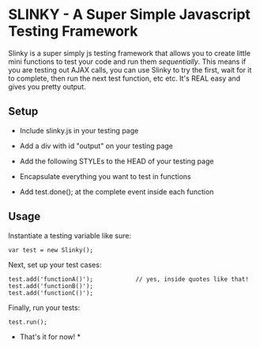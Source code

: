 # SLINKY - A Super Simple Javascript Testing Framework 

Slinky is a super simply js testing framework that allows you to create little mini 
functions to test your code and run them _sequentially_.  This means if you are 
testing out AJAX calls, you can use Slinky to try the first, wait for it to complete, 
then run the next test function, etc etc.  It's REAL easy and gives you pretty output.

## Setup 

* Include slinky.js in your testing page
* Add a div with id "output" on your testing page
* Add the following STYLEs to the HEAD of your testing page

	<style>
	    .pass:before {
	    content: 'PASS: ';
	    color: blue;
	    font-weight: bold;
	    }

	    .fail:before {
	    content: 'FAIL: ';
	    color: red;
	    font-weight: bold;
	    }
	</style>

* Encapsulate everything you want to test in functions
* Add test.done(); at the complete event inside each function

## Usage 

Instantiate a testing variable like sure:

    var test = new Slinky();

Next, set up your test cases:
 
    test.add('functionA()');			// yes, inside quotes like that!
    test.add('functionB()');			
    test.add('functionC()');			

Finally, run your tests:

	test.run();
	
* That's it for now!  *

